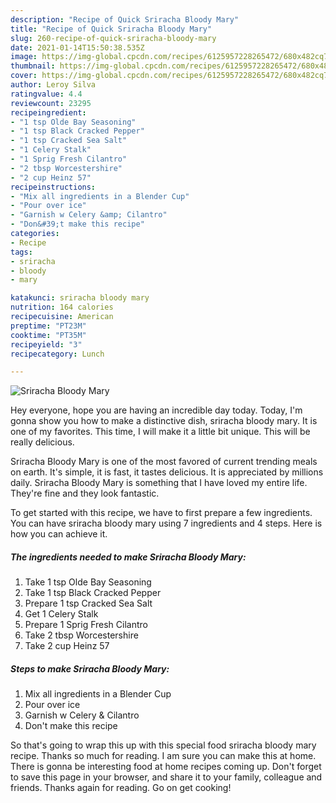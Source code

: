 ```yaml
---
description: "Recipe of Quick Sriracha Bloody Mary"
title: "Recipe of Quick Sriracha Bloody Mary"
slug: 260-recipe-of-quick-sriracha-bloody-mary
date: 2021-01-14T15:50:38.535Z
image: https://img-global.cpcdn.com/recipes/6125957228265472/680x482cq70/sriracha-bloody-mary-recipe-main-photo.jpg
thumbnail: https://img-global.cpcdn.com/recipes/6125957228265472/680x482cq70/sriracha-bloody-mary-recipe-main-photo.jpg
cover: https://img-global.cpcdn.com/recipes/6125957228265472/680x482cq70/sriracha-bloody-mary-recipe-main-photo.jpg
author: Leroy Silva
ratingvalue: 4.4
reviewcount: 23295
recipeingredient:
- "1 tsp Olde Bay Seasoning"
- "1 tsp Black Cracked Pepper"
- "1 tsp Cracked Sea Salt"
- "1 Celery Stalk"
- "1 Sprig Fresh Cilantro"
- "2 tbsp Worcestershire"
- "2 cup Heinz 57"
recipeinstructions:
- "Mix all ingredients in a Blender Cup"
- "Pour over ice"
- "Garnish w Celery &amp; Cilantro"
- "Don&#39;t make this recipe"
categories:
- Recipe
tags:
- sriracha
- bloody
- mary

katakunci: sriracha bloody mary 
nutrition: 164 calories
recipecuisine: American
preptime: "PT23M"
cooktime: "PT35M"
recipeyield: "3"
recipecategory: Lunch

---
```



![Sriracha Bloody Mary](https://img-global.cpcdn.com/recipes/6125957228265472/680x482cq70/sriracha-bloody-mary-recipe-main-photo.jpg)

Hey everyone, hope you are having an incredible day today. Today, I'm gonna show you how to make a distinctive dish, sriracha bloody mary. It is one of my favorites. This time, I will make it a little bit unique. This will be really delicious.



Sriracha Bloody Mary is one of the most favored of current trending meals on earth. It's simple, it is fast, it tastes delicious. It is appreciated by millions daily. Sriracha Bloody Mary is something that I have loved my entire life. They're fine and they look fantastic.


To get started with this recipe, we have to first prepare a few ingredients. You can have sriracha bloody mary using 7 ingredients and 4 steps. Here is how you can achieve it.

<!--inarticleads1-->

##### The ingredients needed to make Sriracha Bloody Mary:

1. Take 1 tsp Olde Bay Seasoning
1. Take 1 tsp Black Cracked Pepper
1. Prepare 1 tsp Cracked Sea Salt
1. Get 1 Celery Stalk
1. Prepare 1 Sprig Fresh Cilantro
1. Take 2 tbsp Worcestershire
1. Take 2 cup Heinz 57




<!--inarticleads2-->

##### Steps to make Sriracha Bloody Mary:

1. Mix all ingredients in a Blender Cup
1. Pour over ice
1. Garnish w Celery &amp; Cilantro
1. Don&#39;t make this recipe




So that's going to wrap this up with this special food sriracha bloody mary recipe. Thanks so much for reading. I am sure you can make this at home. There is gonna be interesting food at home recipes coming up. Don't forget to save this page in your browser, and share it to your family, colleague and friends. Thanks again for reading. Go on get cooking!
